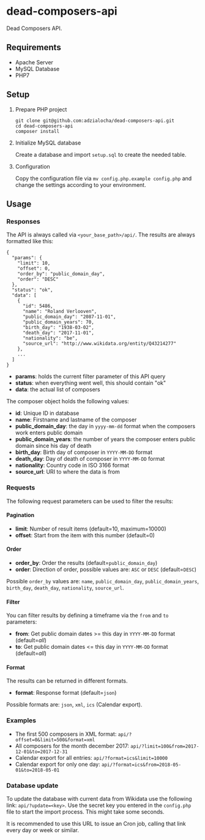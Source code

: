 # dead-composers-api

Dead Composers API.

## Requirements

* Apache Server
* MySQL Database
* PHP7

## Setup

1. Prepare PHP project

    ```
    git clone git@github.com:adzialocha/dead-composers-api.git
    cd dead-composers-api
    composer install
    ```

2. Initialize MySQL database

    Create a database and import `setup.sql` to create the needed table.

3. Configuration

    Copy the configuration file via `mv config.php.example config.php` and change the settings according to your environment.

## Usage

### Responses

The API is always called via `<your_base_path>/api/`. The results are always formatted like this:

```
{
  "params": {
    "limit": 10,
    "offset": 0,
    "order_by": "public_domain_day",
    "order": "DESC"
  },
  "status": "ok",
  "data": [
    {
      "id": 5486,
      "name": "Roland Verlooven",
      "public_domain_day": "2087-11-01",
      "public_domain_years": 70,
      "birth_day": "1938-03-02",
      "death_day": "2017-11-01",
      "nationality": "be",
      "source_url": "http://www.wikidata.org/entity/Q43214277"
    },
    ...
  ]
}
```

* **params**: holds the current filter parameter of this API query
* **status**: when everything went well, this should contain "ok"
* **data**: the actual list of composers

The composer object holds the following values:

* **id**: Unique ID in database
* **name**: Firstname and lastname of the composer
* **public_domain_day**: the day in `yyyy-mm-dd` format when the composers work enters public domain
* **public_domain_years**: the number of years the composer enters public domain since his day of death
* **birth_day**: Birth day of composer in `YYYY-MM-DD` format
* **death_day**: Day of death of composer in `YYYY-MM-DD` format
* **nationality**: Country code in ISO 3166 format
* **source_url**: URI to where the data is from

### Requests

The following request parameters can be used to filter the results:

#### Pagination

* **limit**: Number of result items (default=10, maximum=10000)
* **offset**: Start from the item with this number (default=0)

#### Order

* **order_by**: Order the results (default=`public_domain_day`)
* **order**: Direction of order, possible values are: `ASC` or `DESC` (default=`DESC`)

Possible `order_by` values are: `name`, `public_domain_day`, `public_domain_years`, `birth_day`, `death_day`, `nationality`, `source_url`.

#### Filter

You can filter results by defining a timeframe via the `from` and `to` parameters:

* **from**: Get public domain dates >= this day in `YYYY-MM-DD` format (default=*all*)
* **to**: Get public domain dates <= this day in `YYYY-MM-DD` format (default=*all*)

#### Format

The results can be returned in different formats.

* **format**: Response format (default=`json`)

Possible formats are: `json`, `xml`, `ics` (Calendar export).

### Examples

* The first 500 composers in XML format: `api/?offset=0&limit=500&format=xml`
* All composers for the month december 2017: `api/?limit=100&from=2017-12-01&to=2017-12-31`
* Calendar export for all entries: `api/?format=ics&limit=10000`
* Calendar export for only one day: `api/?format=ics&from=2018-05-01&to=2018-05-01`

### Database update

To update the database with current data from Wikidata use the following link: `api/?update=<key>`. Use the secret key you entered in the `config.php` file to start the import process. This might take some seconds.

It is recommended to use this URL to issue an Cron job, calling that link every day or week or similar.
